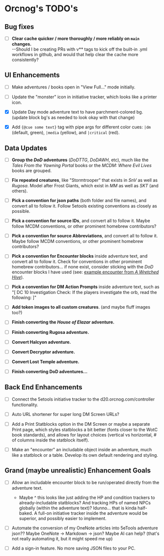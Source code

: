 # Orcnog's TODO's

## Bug fixes

* [ ] **Clear cache quicker / more thoroughly / more reliably on `main` changes.**<br/>--Should I be creating PRs with v** tags to kick off the built-in .yml workflows in github, and would that help clear the cache more consistently?

## UI Enhancements

* [ ] Make adventures / books open in "View Full..." mode initially.

* [ ] Update the "monster" icon in initiative tracker, which looks like a printer icon.

* [x] Update Day mode adventure text to have parchment-colored bg. (update block bg's as needed to look okay with that change)

* [x] Add `{@cue some text}` tag with pipe args for different color cues: `|dm` (default, green), `|media` (yellow), and `|critical` (red).

## Data Updates

* [ ] **Group the _DoD_ adventures** (_DoDTTG_, _DoDAWH_, etc), much like the _Tales From the Yawning Portal_ books or the _MCDM: Where Evil Lives_ books are grouped.

* [ ] **Fix repeated creatures**, like "Stormtrooper" that exists in _SnV_ as well as _Rugosa_.  Model after Frost Giants, which exist in _MM_ as well as _SKT_ (and others).

* [ ] **Pick a convention for json paths** (both folder and file names), and convert all to follow it.  Follow 5etools existing conventions as closely as possible.

* [ ] **Pick a convention for source IDs**, and convert all to follow it. Maybe follow MCDM conventions, or other prominent homebrew contributors?

* [ ] **Pick a convention for source Abbreviations**, and convert all to follow it. Maybe follow MCDM conventions, or other prominent homebrew contributors?

* [ ] **Pick a convention for Encounter blocks** inside adventure text, and convert all to follow it. Check for conventions in other prominent homebrew contributors... if none exist, consider sticking with the _DoD_ encounter blocks I have used (see: [example encounter from _A Wretched Hive_](https://5e.orcnog.com/adventure.html#orcnogdodep2,1,swoop%20marauders%20encounter%20\(cr%203\),0)).

* [ ] **Pick a convention for DM Action Prompts** inside adventure text, such as "[ DC 10 Investigation Check: If the players investigate the orb, read the following: ]"

* [ ] **Add token images to all custom creatures**. (and maybe fluff images too?)

* [ ] **Finish converting the _House of Elazar_ adventure.**

* [ ] **Finish converting Rugosa adventure.**

* [ ] **Convert Halcyon adventure.**

* [ ] **Convert Decryptor adventure.**

* [ ] **Convert Lost Temple adventure.**

* [ ] **Finish converting DoD adventures...**

## Back End Enhancements

* [ ] Connect the 5etools initiative tracker to the d20.orcnog.com/controller functionality.

* [ ] Auto URL shortener for super long DM Screen URLs?

* [ ] Add a Print Statblocks option in the DM Screen or maybe a separate Print page, which styles statblocks a bit better (fonts closer to the WotC book standards), and allows for layout choices (vertical vs horizontal, # of columns inside the statblock itself).

* [ ] Make an "encounter" an includable object inside an adventure, much like a statblock or a table. Develop its own default rendering and styling.

## Grand (maybe unrealistic) Enhancement Goals

* [ ] Allow an includable encounter block to be run/operated directly from the adventure text.
    * Maybe ^ this looks like just adding the HP and condition trackers to already-includable statblocks? And tracking HPs of named NPCs globally (within the adventure text)?  Idunno... that is kinda half-baked.  A full-on initiative tracker inside the adventure would be superior, and possibly easier to implement.

* [ ] Automate the conversion of my OneNote articles into 5eTools adventure json??  Maybe OneNote -> Markdown -> json?  Maybe AI can help? (that's not really automating it, but it might speed me up)

* [ ] Add a sign-in feature. No more saving JSON files to your PC.

